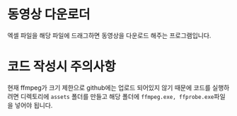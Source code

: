 # 동영상 다운로더

엑셀 파일을 해당 파일에 드래그하면 동영상을 다운로드 해주는 프로그램입니다.

# 코드 작성시 주의사항

현재 ffmpeg가 크기 제한으로 github에는 업로드 되어있지 않기 때문에 코드를 실행하려면 디렉토리에 `assets` 폴더를 만들고 해당 폴더에 `ffmpeg.exe, ffprobe.exe`파일을 넣어야 됩니다.

